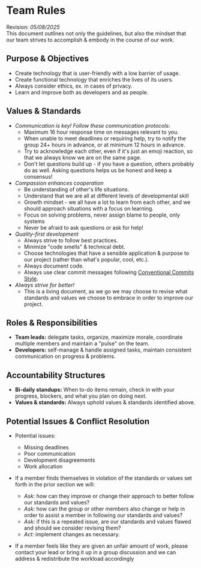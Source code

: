 # Team Rules
Revision: *05/08/2025*\
This document outlines not only the guidelines, but also the mindset that our team strives to accomplish & embody in the course of our work.

## Purpose & Objectives

- Create technology that is user-friendly with a low barrier of usage.
- Create functional technology that enriches the lives of its users.
- Always consider ethics, ex. in cases of privacy.
- Learn and improve both as developers and as people.

## Values & Standards

- *Communication is key! Follow these communication protocols:*
  - Maximum 16 hour response time on messages relevant to you.
  - When unable to meet deadlines or requiring help, try to notify the group 24+ hours in advance, or at minimum 12 hours in advance.
  - Try to acknowledge each other, even if it's just an emoji reaction, so that we always know we are on the same page.
  - Don't let questions build up - if you have a question, others probably do as well. Asking questions helps us be honest and keep a consensus!
- *Compassion enhances cooperation*
  - Be understanding of other's life situations.
  - Understand that we are all at different levels of developmental skill
  - Growth mindset - we all have a lot to learn from each other, and we should approach situations with a focus on learning.
  - Focus on solving problems, never assign blame to people, only systems
  - Never be afraid to ask questions or ask for help!
- *Quality-first development*
  - Always strive to follow best practices.
  - Minimize "code smells" & technical debt.
  - Choose technologies that have a sensible application & purpose to our project (rather than what's popular, cool, etc.).
  - Always document code.
  - Always use clear commit messages following [Conventional Commits Style](https://www.conventionalcommits.org/en/v1.0.0/).
- *Always strive for better!*
  - This is a living document, as we go we may choose to revise what standards and values we choose to embrace in order to improve our project.

## Roles & Responsibilities
- **Team leads:** delegate tasks, organize, maximize morale, coordinate multiple members and maintain a "pulse" on the team.
- **Developers:** self-manage & handle assigned tasks, maintain consistent communication on progress & problems.

## Accountability Structures
- **Bi-daily standups:** When to-do items remain, check in with your progress, blockers, and what you plan on doing next.
- **Values & standards:** Always uphold values & standards identified above.

## Potential Issues & Conflict Resolution
- Potential issues:
  - Missing deadlines
  - Poor communication
  - Development disagreements
  - Work allocation

- If a member finds themselves in violation of the standards or values set forth in the prior section we will:
  - *Ask:* how can they improve or change their approach to better follow our standards and values?
  - *Ask:* how can the group or other members also change or help in order to assist a member in following our standards and values?
  - *Ask:* if this is a repeated issue, are our standards and values flawed and should we consider revising them?
  - *Act:* implement changes as necessary.
- If a member feels like they are given an unfair amount of work, please contact your lead or bring it up in a group discussion and we can address & redistribute the workload accordingly
